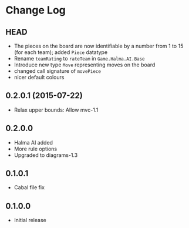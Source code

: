 # Change Log

## HEAD

- The pieces on the board are now identifiable by a number from 1 to 15 (for each team); added `Piece` datatype
- Rename `teamRating` to `rateTeam` in `Game.Halma.AI.Base`
- Introduce new type `Move` representing moves on the board
- changed call signature of `movePiece`
- nicer default colours

## 0.2.0.1 (2015-07-22)

- Relax upper bounds: Allow mvc-1.1

## 0.2.0.0

- Halma AI added
- More rule options
- Upgraded to diagrams-1.3

## 0.1.0.1

- Cabal file fix

## 0.1.0.0

- Initial release
